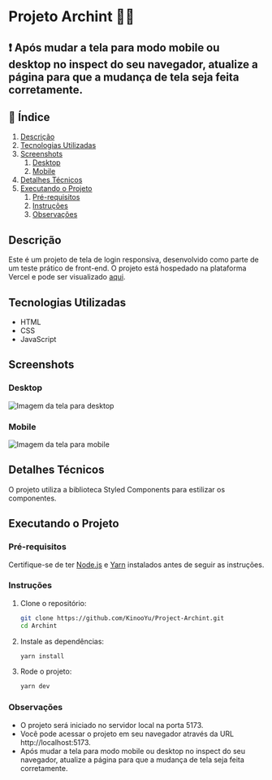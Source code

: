 # Projeto Archint 👩‍💻

## ❗ Após mudar a tela para modo mobile ou desktop no inspect do seu navegador, atualize a página para que a mudança de tela seja feita corretamente.

## 📌 Índice
1. [Descrição](#descricao)
2. [Tecnologias Utilizadas](#tecnologias)
3. [Screenshots](#screenshots)
    1. [Desktop](#desktop)
    2. [Mobile](#mobile)
4. [Detalhes Técnicos](#detalhes-tecnicos)
5. [Executando o Projeto](#executando-projeto)
    1. [Pré-requisitos](#pre-requisitos)
    2. [Instruções](#instrucoes)
    3. [Observações](#observacoes)


## Descrição <a name="descricao"></a>

Este é um projeto de tela de login responsiva, desenvolvido como parte de um teste prático de front-end. O projeto está hospedado na plataforma Vercel e pode ser visualizado [aqui](https://project-archint.vercel.app/).

## Tecnologias Utilizadas <a name="tecnologias"></a>

- HTML
- CSS
- JavaScript

## Screenshots <a name="screenshots"></a>

### Desktop <a name="desktop"></a>
![Imagem da tela para desktop](https://media.discordapp.net/attachments/1110269729018478652/1191489197861765180/desktop.png?ex=65a59fc9&is=65932ac9&hm=eeceea89eabdaa2af5becc4f40b6f2fea8ce0e0dd883c3778a74de0e27b7ace6&=&format=webp&quality=lossless&width=1362&height=679)

### Mobile <a name="mobile"></a>
![Imagem da tela para mobile](https://media.discordapp.net/attachments/1110269729018478652/1191489198272811079/mobile.png?ex=65a59fc9&is=65932ac9&hm=8891b149338eaf5790ad33cb764f271f55832c957b69863709cda2fb5198ad74&=&format=webp&quality=lossless&width=320&height=679)

## Detalhes Técnicos <a name="detalhes-tecnicos"></a>

O projeto utiliza a biblioteca Styled Components para estilizar os componentes.

## Executando o Projeto <a name="executando-projeto"></a>

### Pré-requisitos <a name="pre-requisitos"></a>

Certifique-se de ter [Node.js](https://nodejs.org/) e [Yarn](https://yarnpkg.com/) instalados antes de seguir as instruções.

### Instruções <a name="instrucoes"></a>

1. Clone o repositório:

    ```bash
    git clone https://github.com/KinooYu/Project-Archint.git
    cd Archint
    ```

2. Instale as dependências:

    ```bash 
    yarn install
    ```

3. Rode o projeto:

    ```bash 
    yarn dev
    ```

### Observações <a name="observacoes"></a>

- O projeto será iniciado no servidor local na porta 5173.
- Você pode acessar o projeto em seu navegador através da URL http://localhost:5173.
- Após mudar a tela para modo mobile ou desktop no inspect do seu navegador, atualize a página para que a mudança de tela seja feita corretamente.

